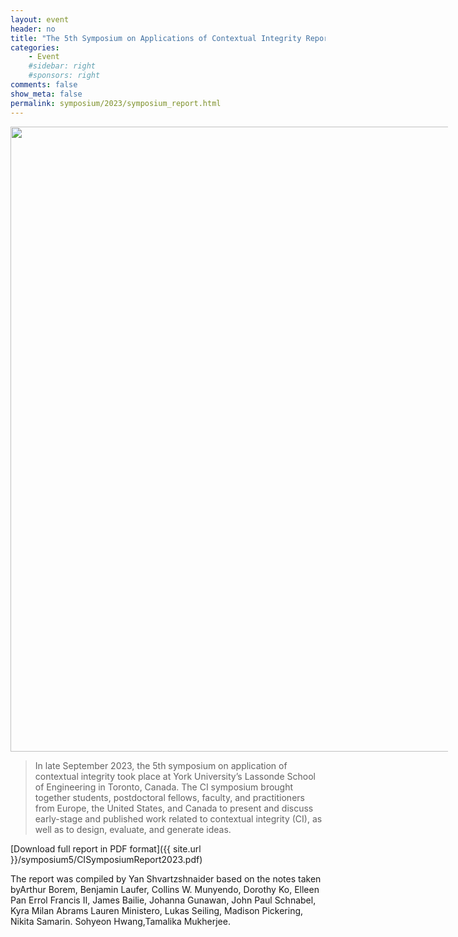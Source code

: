 ```yaml
---
layout: event
header: no
title: "The 5th Symposium on Applications of Contextual Integrity Report"
categories:
    - Event
    #sidebar: right
    #sponsors: right
comments: false
show_meta: false
permalink: symposium/2023/symposium_report.html
---
```


 <img src="{{ site.url }}/images/5thSymposiumLogo2.png" style="width: 1000px; min-width: 700px;" />

>  In late September 2023, the 5th symposium on application of contextual integrity took place at York University’s Lassonde School of Engineering in Toronto, Canada. The CI symposium brought together students, postdoctoral fellows, faculty, and practitioners from Europe, the United States, and Canada to present and discuss early-stage and published work related to contextual integrity (CI), as well as to design, evaluate, and generate ideas.

[Download full report in PDF format]({{ site.url }}/symposium5/CISymposiumReport2023.pdf)

The report was compiled by Yan Shvartzshnaider based on the notes taken byArthur Borem, Benjamin Laufer, Collins W. Munyendo, Dorothy Ko, Elleen Pan Errol Francis II, James Bailie, Johanna Gunawan, John Paul Schnabel, Kyra Milan Abrams Lauren Ministero, Lukas Seiling, Madison Pickering, Nikita Samarin. Sohyeon Hwang,Tamalika Mukherjee.
